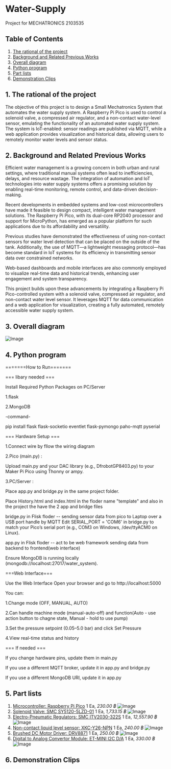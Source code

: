 
# Water-Supply
Project for MECHATRONICS 2103535
## Table of Contents
1. [The rational of the project](#1-the-rational-of-the-project)
2. [Background and Related Previous Works](#2-background-and-related-previous-works)
3. [Overall diagram](#3-overall-diagram)
4. [Python program](#4-python-program)
5. [Part lists](#5-part-lists)
6. [Demonstration Clips](#6-demonstration-clips)


## 1. The rational of the project
The objective of this project is to design a Small Mechatronics System that automates the water supply system. A Raspberry Pi Pico is used to control a solenoid valve, a compressed air regulator, and a non-contact water-level sensor, emulating the functionality of an automated water supply system. The system is IoT-enabled: sensor readings are published via MQTT, while a web application provides visualization and historical data, allowing users to remotely monitor water levels and sensor status.

## 2. Background and Related Previous Works
Efficient water management is a growing concern in both urban and rural settings, where traditional manual systems often lead to inefficiencies, delays, and resource wastage. The integration of automation and IoT technologies into water supply systems offers a promising solution by enabling real-time monitoring, remote control, and data-driven decision-making.

Recent developments in embedded systems and low-cost microcontrollers have made it feasible to design compact, intelligent water management solutions. The Raspberry Pi Pico, with its dual-core RP2040 processor and support for MicroPython, has emerged as a popular platform for such applications due to its affordability and versatility.

Previous studies have demonstrated the effectiveness of using non-contact sensors for water level detection that can be placed on the outside of the tank. Additionally, the use of MQTT—a lightweight messaging protocol—has become standard in IoT systems for its efficiency in transmitting sensor data over constrained networks.

Web-based dashboards and mobile interfaces are also commonly employed to visualize real-time data and historical trends, enhancing user engagement and system transparency.

This project builds upon these advancements by integrating a Raspberry Pi Pico-controlled system with a solenoid valve, compressed air regulator, and non-contact water level sensor. It leverages MQTT for data communication and a web application for visualization, creating a fully automated, remotely accessible water supply system.
## 3. Overall diagram
![Image](https://github.com/Pnajaa/Water-Supply/blob/dad16f0c0299e9a072a9a9c5144a361761774d73/pic/S__13352983_0.jpg)
## 4. Python program

=======How to Run=======

=== libary needed ===

Install Required Python Packages on PC/Server

1.flask

2.MongoDB

-command-

pip install flask flask-socketio eventlet flask-pymongo paho-mqtt pyserial

=== Hardware Setup ===

1.Connect wire by fllow the wiring diagram

2.Pico (main.py) :

Upload main.py and your DAC library (e.g., DfrobotGP8403.py) to your Maker Pi Pico using Thonny or ampy.

3.PC/Server :

Place app.py and bridge.py in the same project folder.

Place History.html and index.html in the floder name "template" and also in the project the have the 2 app and bridge files

bridge.py in Flisk floder -- sending sensor data from pico to Laptop over a USB port handle by MQTT Edit SERIAL_PORT = 'COM6' in bridge.py to match your Pico’s serial port (e.g., COM3 on Windows, /dev/ttyACM0 on Linux).

app.py in Flisk floder -- act to be web framework sending data from backend to frontend(web interface)

Ensure MongoDB is running locally (mongodb://localhost:27017/water_system).


===Web Interface===

 Use the Web Interface
Open your browser and go to http://localhost:5000

You can:

1.Change mode (OFF, MANUAL, AUTO)

2.Can handle machine mode (manual-auto-off) and function(Auto - use action button to chagne state, Manual - hold to use pump)

3.Set the pressure setpoint (0.05–5.0 bar) and click Set Pressure

4.View real-time status and history

=== If needed ===

If you change hardware pins, update them in main.py

If you use a different MQTT broker, update it in app.py and bridge.py

If you use a different MongoDB URI, update it in app.py

## 5. Part lists
1. [Microcontroller: Raspberry Pi Pico](https://datasheets.raspberrypi.com/pico/pico-datasheet.pdf) 1 Ea, *230.00 ฿*
![Image](https://github.com/Pnajaa/Water-Supply/blob/7eb20fb6e453c3e6e84c3923cec3ffeb01c6f8a4/pic/S__13352988_0.jpg)
2. [Solenoid Valve: SMC SY5120-5LZD-01](https://th.misumi-ec.com/en/vona2/detail/221300029672/?HissuCode=SY5120-5LZD-01) 1 Ea, *1,733.15 ฿*
![Image](https://github.com/Pnajaa/Water-Supply/blob/7eb20fb6e453c3e6e84c3923cec3ffeb01c6f8a4/pic/S__13352990_0.jpg)
4. [Electro-Pneumatic Regulators: SMC ITV2030-322S](https://th.misumi-ec.com/en/vona2/detail/221006475030/?HissuCode=ITV2030-322S) 1 Ea, *12,557.90 ฿*
![Image](https://github.com/Pnajaa/Water-Supply/blob/7eb20fb6e453c3e6e84c3923cec3ffeb01c6f8a4/pic/S__13352994_0.jpg)
5. [Non-contact liquid level sensor: XKC-Y26-NPN](https://xkc-sensor.com/detail/1428.html) 1 Ea, *240.00 ฿*
![Image](https://github.com/Pnajaa/Water-Supply/blob/7eb20fb6e453c3e6e84c3923cec3ffeb01c6f8a4/pic/S__13352976_0.jpg)
6. [Brushed DC Motor Driver: DRV8871](https://www.ti.com/lit/ds/symlink/drv8871.pdf?ts=1747713296454&ref_url=https%253A%252F%252Fwww.google.com%252F) 1 Ea, *250.00 ฿*
![Image](https://github.com/Pnajaa/Water-Supply/blob/7eb20fb6e453c3e6e84c3923cec3ffeb01c6f8a4/pic/S__13352992_0.jpg)
7. [Digital to Analog Convertor Module: ET-MINI I2C D/A](https://www.etteam.com/prodintf/ET-MINI-I2C-DA-10V/th-man-ET-MINI-I2C-DA-10V.pdf) 1 Ea, *330.00 ฿*
![Image](https://github.com/Pnajaa/Water-Supply/blob/7eb20fb6e453c3e6e84c3923cec3ffeb01c6f8a4/pic/S__13352993_0.jpg)
## 6. Demonstration Clips

